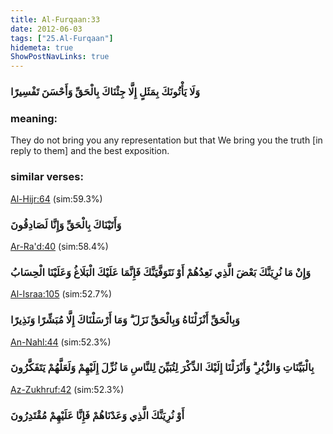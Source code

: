```yaml
---
title: Al-Furqaan:33
date: 2012-06-03
tags: ["25.Al-Furqaan"]
hidemeta: true 
ShowPostNavLinks: true 
---
```

### وَلَا يَأْتُونَكَ بِمَثَلٍ إِلَّا جِئْنَاكَ بِالْحَقِّ وَأَحْسَنَ تَفْسِيرًا
### meaning: 
They do not bring you any representation but that We bring you the truth [in reply to them] and the best exposition.
### similar verses: 

[Al-Hijr:64](/15/64) (sim:59.3%)

### وَأَتَيْنَاكَ بِالْحَقِّ وَإِنَّا لَصَادِقُونَ

[Ar-Ra'd:40](/13/40) (sim:58.4%)

### وَإِنْ مَا نُرِيَنَّكَ بَعْضَ الَّذِي نَعِدُهُمْ أَوْ نَتَوَفَّيَنَّكَ فَإِنَّمَا عَلَيْكَ الْبَلَاغُ وَعَلَيْنَا الْحِسَابُ

[Al-Israa:105](/17/105) (sim:52.7%)

### وَبِالْحَقِّ أَنْزَلْنَاهُ وَبِالْحَقِّ نَزَلَ ۗ وَمَا أَرْسَلْنَاكَ إِلَّا مُبَشِّرًا وَنَذِيرًا

[An-Nahl:44](/16/44) (sim:52.3%)

### بِالْبَيِّنَاتِ وَالزُّبُرِ ۗ وَأَنْزَلْنَا إِلَيْكَ الذِّكْرَ لِتُبَيِّنَ لِلنَّاسِ مَا نُزِّلَ إِلَيْهِمْ وَلَعَلَّهُمْ يَتَفَكَّرُونَ

[Az-Zukhruf:42](/43/42) (sim:52.3%)

### أَوْ نُرِيَنَّكَ الَّذِي وَعَدْنَاهُمْ فَإِنَّا عَلَيْهِمْ مُقْتَدِرُونَ
